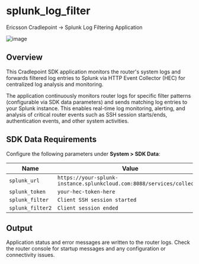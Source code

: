# splunk_log_filter
 
Ericsson Cradlepoint -> Splunk Log Filtering Application

![image](https://github.com/user-attachments/assets/353000e8-607f-4782-93b8-42e837236ff3)

## Overview

This Cradlepoint SDK application monitors the router's system logs and forwards filtered log entries to Splunk via HTTP Event Collector (HEC) for centralized log analysis and monitoring.

The application continuously monitors router logs for specific filter patterns (configurable via SDK data parameters) and sends matching log entries to your Splunk instance. This enables real-time log monitoring, alerting, and analysis of critical router events such as SSH session starts/ends, authentication events, and other system activities.

## SDK Data Requirements

Configure the following parameters under **System > SDK Data**:

| Name           | Value |
|----------------|-------|
| `splunk_url`   | `https://your-splunk-instance.splunkcloud.com:8088/services/collector` |
| `splunk_token` | `your-hec-token-here` |
| `splunk_filter` | `Client SSH session started` |
| `splunk_filter2` | `Client session ended` |

## Output

Application status and error messages are written to the router logs. Check the router console for startup messages and any configuration or connectivity issues.
